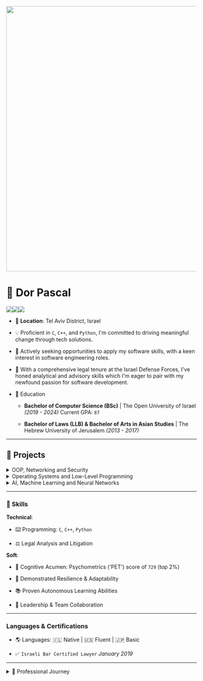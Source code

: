 <p align="center">
  <img src="https://github.com/Dor-sketch/Dor-sketch/assets/138825033/a31afabd-c5fa-4305-b1c8-701e635b1d81". width = 700>
</p>

# 🚀 **Dor Pascal**

[<img src="https://img.shields.io/badge/LinkedIn-0A66C2.svg?style=for-the-badge&logo=LinkedIn&logoColor=white">](https://www.linkedin.com/in/dor-pascal/)[<img src="https://img.shields.io/badge/Gmail-EA4335.svg?style=for-the-badge&logo=Gmail&logoColor=white">](mailto:dor.pascal@gmail.com)[<img src="https://img.shields.io/badge/LeetCode-FFA116.svg?style=for-the-badge&logo=LeetCode&logoColor=white">](https://leetcode.com/Dor-sketch)

* 📌 **Location**: Tel Aviv District, Israel

* 💡 Proficient in `C`, `C++`, and `Python`, I'm committed to driving meaningful change through tech solutions.

* 🎯 Actively seeking opportunities to apply my software skills, with a keen interest in software engineering roles.

* 📘 With a comprehensive legal tenure at the Israel Defense Forces, I've honed analytical and advisory skills which I'm eager to pair with my newfound passion for software development.

* 📜 Education

  * **Bachelor of Computer Science (BSc)** | The Open University of Israel _(2019 - 2024)_ Current GPA: `87`

  * **Bachelor of Laws (LLB) & Bachelor of Arts in Asian Studies** | The Hebrew University of Jerusalem _(2013 - 2017)_

---

## 📂 Projects

<details>
<summary>OOP, Networking and Security</summary>
<table class="projects-table3">
  <tr class="flagship-row">
    <td>

### [🔒 EncryptedTCP](https://github.com/Dor-sketch/EncryptedTCP)

<details>
<summary>More Info</summary>

- 🔍 Developed a secure server-client framework for encrypted real-time communication.

- 📝 This project represents my most significant technical challenge and achievement to date.
</details>

  </td>
  <td>

[<img src="https://github.com/Dor-sketch/Dor-sketch/assets/138825033/c80d14c7-d2f3-4442-a39e-655d7531b579" width="25">](https://isocpp.org/)
[<img src="https://github.com/Dor-sketch/Dor-sketch/assets/138825033/6b5678ec-a104-4cf9-b0fa-dc37e34915a4" width="25">](https://www.python.org/)
[<img src="https://github.com/Dor-sketch/Dor-sketch/assets/138825033/1d649705-9bd2-448d-aa15-af0748c1723a" width="70">](https://www.sqlite.org/index.html)

🏷️ `FlagshipProject⭐`, `C++17`, `RSA`, `AES`, `CryptoPP`, `POSIXSockets`


  </td>
  </tr>
  <tr>
  <td>

### [🌐 Backup Server](https://github.com/Dor-sketch/sec_mmn14)

<details>
<summary>More Info</summary>

- 🔍 Focused on server-client dynamics and efficient file parsing.

- 🎓 Course: _Defensive System-Programming, The Open University of Israel._ Grade: `100`.
</details>

  </td>
  <td>

[<img src="https://github.com/Dor-sketch/Dor-sketch/assets/138825033/c80d14c7-d2f3-4442-a39e-655d7531b579" width="25">](https://isocpp.org/)
[<img src="https://github.com/Dor-sketch/Dor-sketch/assets/138825033/6b5678ec-a104-4cf9-b0fa-dc37e34915a4" width="25">](https://www.python.org/)

🏷️ `ServerClientDynamics`, `spdlog`, `BoostAsio`

  </td>
  </tr>
  <tr>
  <td>

### [🌍 Simulation Earth](https://github.com/Dor-sketch/SimulationEarth)

<details>
<summary>More Info</summary>

- 🔍 A sophisticated simulation of Earth's ecosystems using cellular automata, modeling complex environmental interactions in a 2D grid.

- 🎓 Developed for the "Biological Computation" class at the Open University of Israel, earning a perfect score of `100` in 2024.

- 🌐 Demonstrates dynamic world modeling with real-time visualization and statistical analysis, offering insights into the interconnectedness of environmental factors.

- 🧬 Showcases advanced Python programming techniques, including encapsulation, context managers, and custom Enums for dynamic rule-based logic.

</details>
    </td>
    <td>
     
[<img src="https://github.com/Dor-sketch/Dor-sketch/assets/138825033/6b5678ec-a104-4cf9-b0fa-dc37e34915a4" width="25">](https://www.python.org/)
     
🏷️ `CellularAutomata`, `EnvironmentalSimulation`, `RealTimeVisualization`
    </td>
  </tr>
  <td>

### [⏲️ PsychoTimer](https://github.com/Dor-sketch/PsychoTimer)

<details>
<summary>More Info</summary>

- 🔍 Crafted a dynamic timer simulating real exam conditions, enhanced with voice functionalities.

- 🎓 A personal initiative aiming to recreate and enhance traditional exam environments.
</details>

  </td>
    <td>

[<img src="https://github.com/Dor-sketch/Dor-sketch/assets/138825033/6b5678ec-a104-4cf9-b0fa-dc37e34915a4" width="25">](https://www.python.org/)

🏷️ `VoiceFunctionality`, `MultiThreading`, `CrossPlatform`, `AzureVoiceAPI`
    </td>
    </tr>
    <tr>
    <td>

### [🧙‍♂️ MetaDecorator](https://github.com/Dor-sketch/MetaDecorator)
<details>
<summary>More Info</summary>

- 🔍 A Python script for dynamically injecting decorators into class methods using a metaclass.

- 🎓 Originally started as a course project for _Defensive System-Programming (20937)_ at the Open University of Israel, earning a grade of `100`.

- 🔄 Since then, the code has been extensively modified and improved for greater flexibility and usability.

- 📝 The project demonstrates advanced Python features like metaprogramming and dynamic code execution, making it a unique addition to any software developer's toolkit.

</details>
</td>
<td>
 
[<img src="https://github.com/Dor-sketch/Dor-sketch/assets/138825033/6b5678ec-a104-4cf9-b0fa-dc37e34915a4" width="25">](https://www.python.org/)


🏷️ `Metaprogramming`, `Decorator`, `DynamicCodeExecution`, `CompilerTheory`

  </td>
  </tr>
    <tr>
      <td>

### [📝 Anki-SmartReviewPad](https://github.com/Dor-sketch/Anki-SmartReviewPad)
<details>
<summary>More Info</summary>

- 🔍 A labor of love designed to customize Anki's review interface for a streamlined and enhanced user experience.

- 🎓 This self-driven project showcases a commitment to improving tools I use daily, demonstrating both my technical prowess and dedication to user-centric design.

</details>
    </td>
  <td>
    
[<img src="https://github.com/Dor-sketch/Dor-sketch/assets/138825033/6b5678ec-a104-4cf9-b0fa-dc37e34915a4" width="25">](https://www.python.org/)
[<img src="https://github.com/Dor-sketch/Dor-sketch/assets/138825033/848c2b45-ccee-419f-b44a-d8188d99b2e7" width="25">](https://www.javascript.com/)

🏷️ `DOMManipulation`, `AnkiAPI`, `MathJex`, `AppleScript`, `Hooking`, `Overriding`
  </td>
  </tr>
    <td>

### [🎨 Pixel Art Editor](https://github.com/Dor-sketch/PythonPixelArt)
<details>
<summary>More Info</summary>

- 🔍 A Python-based pixel art editor with a focus on simplicity and creativity, enabling users to create and manipulate pixel art images with ease.

- 🎓 Developed as a passion project to explore the realms of digital art and image processing in Python.

- 🖌️ Features include pixel size adjustment, color palette management, transparency, and history tracking for undo/redo actions.

- 📚 Utilizes advanced programming concepts combined with matplotlib for graphical rendering.

</details>
 </td>
  <td>

[<img src="https://github.com/Dor-sketch/Dor-sketch/assets/138825033/6b5678ec-a104-4cf9-b0fa-dc37e34915a4" width="25">](https://www.python.org/)

🏷️ `ImageProcessing`, `Matplotlib`, `Tkinter`
  </td>
</tr>
    <tr>
      <td>


### [🛡️ Security Demonstrations](https://github.com/Dor-sketch/ASLR-StackSecDemos)

<details>
<summary>More Info</summary>

- 🔍 Detailed exploration of ASLR and stack overflow vulnerabilities.
</details>
  </td>
  <td>
   
[<img src="https://github.com/Dor-sketch/Dor-sketch/assets/138825033/c80d14c7-d2f3-4442-a39e-655d7531b579" width="25">](https://isocpp.org/)
   
🏷️ `ASLR`, `StackOverflowExploit`, `OpenSSL`, `PositionIndependentCode`, `GDB`
  </td>
  </tr>
  <tr>
  <td>

### [👥 USocial](https://github.com/Dor-sketch/sec_mmn11)

<details>
<summary>More Info</summary>

- 🔍 Emphasized on OOP, utilization of smart pointers, and STL containers.

- 🎓 Course: _Defensive System-Programming, The Open University of Israel._ Grade: `96`.

</details>
  </td>
  <td>
   
  [<img src="https://github.com/Dor-sketch/Dor-sketch/assets/138825033/c80d14c7-d2f3-4442-a39e-655d7531b579" width="25">](https://isocpp.org/)
  
🏷️ `OOP`, `C++14`, `STL`, `SmartPointers`, `Valgrind`, `UMLGraph`

  </td>
  </tr>
      <tr>
      <td>
        
### [🚀 LeetCode ToolKit](https://github.com/Dor-sketch/LeetCode-Solutions)
<details>
<summary>More Info</summary>

- 🔍 Solutions, Algorithms & Automated Downloader: A comprehensive toolkit featuring my solutions to LeetCode challenges, with a focus on algorithms and data structures.

- 🤖 Includes an innovative Python script with Selenium WebDriver, automating the download of accepted LeetCode solutions.

- 🎓 An ongoing project that serves as a testament to my problem-solving skills and software engineering acumen as a senior student.

- 📝 The toolkit is systematically organized by difficulty and includes detailed explanations of time and space complexities for each solution, along with a neat directory structure for downloaded solutions.

</details>
  </td>
  <td>

[<img src="https://github.com/Dor-sketch/Dor-sketch/assets/138825033/82ad7fbb-2447-44b4-b4dd-6649883db628" width="25">](https://en.wikipedia.org/wiki/ANSI_C)
[<img src="https://github.com/Dor-sketch/Dor-sketch/assets/138825033/c80d14c7-d2f3-4442-a39e-655d7531b579" width="25">](https://isocpp.org/)
[<img src="https://github.com/Dor-sketch/Dor-sketch/assets/138825033/6b5678ec-a104-4cf9-b0fa-dc37e34915a4" width="25">](https://www.python.org/)

🏷️ `CodingChallenges`, `Automation`, `Selenium`, `WebDriver`
  </td>
  </tr>
</table>
</details>
</details>

<details>
<summary>Operating Systems and Low-Level Programming</summary>
<table class="projects-table1">
  <tr class="flagship-row">
    <td>

  ### [🔧 Assembler](https://github.com/Dor-sketch/openu_course20465_project)
  <details>
  <summary>More Info</summary>

- 🔍 Dive into the intricacies of compiler architectures and the art of translating assembly code with precision.

- 🎓 Pursued as part of the _System Programming Laboratory_ at The Open University of Israel (2022a). Achieved an impressive grade of `98`.

  </details>
  </td>
    <td>    
[<img src="https://github.com/Dor-sketch/Dor-sketch/assets/138825033/82ad7fbb-2447-44b4-b4dd-6649883db628" width="25">](https://en.wikipedia.org/wiki/ANSI_C)
[<img src="https://github.com/Dor-sketch/Dor-sketch/assets/138825033/e5516ea7-8ceb-4c82-8df7-812c365b1180" width="40">](https://en.wikipedia.org/wiki/Assembly_language)
      
🏷️ `Compilers`, `AssemblyCode`, `ANSIC`, `32bit`, `Binary-files`
    </td>
    </tr>
    <tr>
  <td>

### [📞 XV6 'ps' Syscall Implementation](https://github.com/Dor-sketch/xv6-ps-implementation)

<details>
<summary>More Info</summary>

- 🔍 An enhancement of the XV6 operating system with a custom 'ps' system call, crafted for the Operating Systems course at the Open University of Israel.

- 📝 Key modifications include `ps.c` for user-space interface, updates in `user.h`, `proc.c`, `sysproc.c`, `Usys.S`, `syscall.c`, and `defs.h` for seamless integration of the new system call.

- 🚀 Execution Flow: Initiated from user space, this system call delves into kernel-level execution to provide process state information.

- 📊 Usage Guidelines: Invoke the `ps` command in the XV6 shell to view real-time process information.

- 🌟 Testing & Compliance: Assigned syscall number 192; underwent rigorous tests for functionality, security, and stability.

- 💡 Reflections: A blend of academic learning and practical application, culminating in a score of 98/100.

</details>
  </td>
  <td>
    
[<img src="https://github.com/Dor-sketch/Dor-sketch/assets/138825033/82ad7fbb-2447-44b4-b4dd-6649883db628" width="25">](https://en.wikipedia.org/wiki/Xv6)
[<img src="https://github.com/Dor-sketch/Dor-sketch/assets/138825033/e5516ea7-8ceb-4c82-8df7-812c365b1180" width="40">](https://en.wikipedia.org/wiki/Assembly_language)

🏷️ `Operating Systems`, `System Calls`, `XV6`, `Kernel Programming`
  </td>
  </tr>
    <tr>
      <td>

### [🔢 ComplexCalculatorC](https://github.com/Dor-sketch/ComplexCalculatorC)
<details>
<summary>More Info</summary>

- 🔍 A C program designed for complex number calculations, showcasing modular programming and efficient parsing techniques.

- 🌟 Features include operations like addition, subtraction, multiplication, and absolute value calculations on complex numbers.

- 🎓 Developed as a part of the _System Programming Laboratory_ course at The Open University of Israel, scoring a `98`.

- 💡 Emphasizes user-friendly interaction with a command-line interface for easy input and manipulation of complex numbers.

- 🛠️ The project demonstrates a deep understanding of complex mathematical concepts, implemented in ANSI C.

</details>
  </td>
  <td>
    
[<img src="https://github.com/Dor-sketch/Dor-sketch/assets/138825033/82ad7fbb-2447-44b4-b4dd-6649883db628" width="25">](https://en.wikipedia.org/wiki/ANSI_C)

🏷️ `Math`, `ModularProgramming`, `ANSIC`, `Parsing`, `Pipeline`
</td>
</tr>
<tr>
  <td>

### [💾 Embedded C Concepts](https://github.com/Dor-sketch/CBits)
<details>
<summary>More Info</summary>

- 🔍 **CBits:** This C-based program suite in the repository is a comprehensive exploration of various embedded C concepts including bit manipulation, memory management, multi-threading, and system call implementation within the xv6 operating system environment. 

- 🌟 **Key Features:**

  - **Advanced Bit-Level Operations:** Offers sophisticated techniques for bit manipulation, crucial for performance optimization in low-level programming.

  - **Custom Memory Management:** Features a custom implementation of `malloc` and `free` functions, demonstrating memory alignment techniques.

  - **Inter-Process Communication:** Includes the PingPong program, showcasing IPC using UNIX pipes in xv6.

  - **Multi-threading with POSIX Threads:** Demonstrates concurrent programming using POSIX threads for operations on shared resources.

  - **Custom System Call Integration:** Illustrates the creation and integration of a custom `ps` system call within the xv6 kernel.

  - **In-Depth xv6 Kernel Exploration:** Provides insights into the structure and functionalities of the xv6 kernel.

- 🎓 **Educational and Practical Application:** This repository is a valuable educational tool designed for an in-depth study of Operating Systems and low-level programming. It provides practical examples and exercises for students and enthusiasts to learn kernel-level programming and understand system-level interactions in C.

- 💡 **Practical Low-Level System Interactions:** The repository offers a hands-on experience with manipulating bits, customizing system calls, and understanding memory management in C. It's a valuable guide for understanding the interaction between software and hardware at the system level.

- 🛠️ **Resource for System-Level Programming:** An essential resource for anyone looking to deepen their understanding of system-level programming in C. It's particularly useful for educators and learners in computer science, focusing on operating systems, kernel development, and low-level programming techniques.

</details>
  </td>
    <td>
      
[<img src="https://github.com/Dor-sketch/Dor-sketch/assets/138825033/82ad7fbb-2447-44b4-b4dd-6649883db628" width="25">](https://en.wikipedia.org/wiki/ANSI_C)

🏷️ `BitManipulation`, `SystemCalls`, `xv6`, `Virtual Table`
  </td>
</tr>
  <tr>
    <td>

### [🧮 MIPS Assembly Collection](https://github.com/Dor-sketch/openu_course20471_asm)
<details>
<summary>More Info</summary>

- 🔍 A collection of MIPS assembly language programs, including `q2` and `q3`, which were part of my coursework for the Computer Organization course (20471) at the Open University of Israel and earned a perfect score of `100`. The program `SumAndConvertInput` was a personal project that extended `q2` to handle user input and delve deeper into assembly programming.

- 📚 The collection serves as an excellent resource for understanding assembly language, demonstrating practical applications in number systems, string manipulation, and linked list operations.

- 🌟 Each program reflects a thorough grasp of assembly language principles, showcasing both academic rigor and personal exploration in programming.

</details>
  </td>
    <td>
    
[<img src="https://github.com/Dor-sketch/Dor-sketch/assets/138825033/e5516ea7-8ceb-4c82-8df7-812c365b1180" width="40">](https://en.wikipedia.org/wiki/Assembly_language)

🏷️ `MIPS`, `Number Systems`, `String Manipulation`, `Linked List`
  </td>
  </tr>
</table>
</details>
</details>

<details>
<summary>AI, Machine Learning and Neural Networks</summary>
<table class="projects-table5">
  <tr class="flagship-row">
    <td>
      
  ### [🧬 GameOfLifeAI](https://github.com/Dor-sketch/GameOfLifeAI)  
  <details>
  <summary>More Info</summary>

- 🔍 A repository showcasing the application of genetic algorithms to Conway's Game of Life, exploring various configurations and optimization strategies.

- 🧬 Implements genetic algorithms for evolving initial configurations, resulting in diverse and stable patterns over generations.

- 📈 Insights into algorithm performance and behavior, including optimal parameters and notable patterns observed during execution.

- 🛠️ Utilizes C++ for efficient simulation and exploration of cellular automata behavior.
  
  </details>
    </td>
    <td>
      
    [<img src="https://github.com/Dor-sketch/Dor-sketch/assets/138825033/c80d14c7-d2f3-4442-a39e-655d7531b579" width="25">](https://isocpp.org/)
    [<img src="https://github.com/Dor-sketch/Dor-sketch/assets/138825033/47888b5b-b42a-41da-abd9-d5b9713bbf0f" width="25">](https://www.gtk.org/)
    [<img src="https://github.com/Dor-sketch/Dor-sketch/assets/138825033/1bdf14d9-9256-4492-905f-e5686cec4f02" width="25">](https://en.wikipedia.org/wiki/CSS)


    🏷️ `GeneticAlgorithms`, `Optimization`, `EvolutionaryAlgorithm`, `Gtk3`, `CSS`
    </td>
  </tr>
  <tr>
  <td>

### [🌸 IrisNetRBM](https://github.com/Dor-sketch/IrisNetRBM)
<details>
<summary>More Info</summary>

- 🔍 An advanced implementation of Restricted Boltzmann Machines (RBM) for the classification of the Iris dataset, demonstrating the potential of generative learning in machine learning and AI.

- 🌐 Features a custom-built RBM model using Python and NumPy, without reliance on external libraries, emphasizing the project's focus on understanding and applying core machine learning principles.

- 🎨 Includes a user-friendly GUI application for easy interaction with the model, facilitating dataset management, model training, and visualization of learning progress.

- 📚 Part of a project for the Biological Computation course at the Open University of Israel, showcasing practical applications of RBMs in classifying complex datasets.

</details>
  </td>
  <td>

[<img src="https://github.com/Dor-sketch/Dor-sketch/assets/138825033/6b5678ec-a104-4cf9-b0fa-dc37e34915a4" width="25">](https://www.python.org/)

🏷️ `RBM`, `GenerativeLearning`, `MachineLearning`, `Python`, `NumPy`
  </td>
</tr>
    <tr>
      <td>

### [🌳 Learning Decision Trees](https://github.com/Dor-sketch/DecisionTreeAI)
<details>
<summary>More Info</summary>

- 🔍 A comprehensive Python implementation of decision trees, aimed at understanding and applying machine learning and AI principles.

- 🌱 Converts Java-based algorithm to Python, maintaining the original structure and interface while achieving a perfect score in AI coursework.

- 📊 Features practical examples, including tennis and loans datasets, to demonstrate the algorithm's versatility and accuracy.

- 🛠️ Offers an in-depth look into algorithmic enhancements, data instance management, and dataset challenges, providing a rich learning resource.

</details>
  </td>
  <td>

[<img src="https://github.com/Dor-sketch/Dor-sketch/assets/138825033/6b5678ec-a104-4cf9-b0fa-dc37e34915a4" width="25">](https://www.python.org/)

🏷️ `DecisionTrees`, `DataScience`, `Information-gain`, `Entropy`, `NetworkX`
  </td>
  </tr>
  <tr>
  <td>

### [🧠 HopfieldNetCore](https://github.com/Dor-sketch/HopfieldNetCore)
<details>
<summary>More Info</summary>

- 🔍 An interactive GUI for visualizing and experimenting with Hopfield networks, a type of recurrent neural network used for associative memory.

- 📊 Features real-time manipulation of neuron states, dynamic visualization of network states, and the ability to store and retrieve patterns.

- 📚 Incorporates a range of tools and functionalities like pattern addition, state reset, energy calculation, and more, providing a comprehensive understanding of Hopfield networks.

- 🧬 Designed to offer educational insights into neural network dynamics, allowing users to explore concepts such as energy landscapes, convergence, and pattern stability.

</details>
</td>
<td>

[<img src="https://github.com/Dor-sketch/Dor-sketch/assets/138825033/6b5678ec-a104-4cf9-b0fa-dc37e34915a4" width="25">](https://www.python.org/)

🏷️ `HopfieldNetwork`, `NeuralNetworks`, `Matplotlib`, `NetworkX`
</td>
</tr>
  <tr>
    <td>

### [💡 PerceptualBinaryClassifier](https://github.com/Dor-sketch/PerceptualBinaryClassifier)
<details>
<summary>More Info</summary>

- 🔍 Implements a neural network of two single-layer perceptrons for classifying 21-digit binary numbers based on the count of 'ones'.

- 🧠 Showcases fundamental concepts of perceptron-based classification including weight initialization, prediction, training, and plotting decision boundaries.

- 🖥️ Features an interactive GUI for easy interaction, prediction, and visualization of the perceptron classifier.

- 📚 A demonstration of practical machine learning algorithms application, part of my software engineering portfolio.

</details>
  </td>
    <td>

[<img src="https://github.com/Dor-sketch/Dor-sketch/assets/138825033/6b5678ec-a104-4cf9-b0fa-dc37e34915a4" width="25">](https://www.python.org/)

🏷️ `NeuralNetworks`, `Perceptron`, `BinaryClassification`, `Numpy`
    </td>
  </tr>
  <tr>
    <td>

### [🎱 AI-8Puzzle](https://github.com/Dor-sketch/AI8Puzzle)
<details>
<summary>More Info</summary>

- 🔍 A thorough examination of AI search algorithms through the lens of the classic `8-Puzzle` problem. Implements `BFS`, `IDDFS`, `GBFS`, and `A*` search algorithms alongside a custom heuristic for `A*` and `GBFS`.

- 🎓 Originally developed for the **20551 Introduction to Artificial Intelligence** course at the *Open University of Israel*, achieving a perfect score.

- 🚀 Features both a user-friendly GUI and a command-line interface, making it accessible for a wide range of users.

- 📝 The project not only showcases algorithmic problem-solving skills but also serves as a practical reference for understanding and applying AI search algorithms.

</details>
  </td>
    <td>

[<img src="https://github.com/Dor-sketch/Dor-sketch/assets/138825033/6b5678ec-a104-4cf9-b0fa-dc37e34915a4" width="25">](https://www.python.org/)

🏷️ `SearchAlgorithms`, `BFS`, `DFS`, `DDFS`, `UCS`, `GBFS`, `OOP`
  </td>
  </tr>
  <tr>
    <td>
      
  ### [🔬 CrossFinder](https://github.com/Dor-sketch/CrossFinder)
<details>
<summary>More Info</summary>

- 🔍 CrossFinder is a unique variant of Conway's Game of Life, focused on identifying and transforming cross shapes within a grid. It introduces innovative states and rules to detect and interact with these patterns dynamically.

- 🧩 Tailored for the "Biological Computation" course at the Open University of Israel, this project addresses problem 28 from the book **Biological Computation** by Ehud Lamm and Ron Unger, showcasing the application of computational concepts to biological problems.

- 🌟 Achieved a perfect score for its ingenuity in problem-solving and its ability to merge computational principles with biological insights.

- 🛠️ The program is a fusion of creativity and technical skill, demonstrating advanced algorithmic thinking and offering a new perspective on cellular automata.

</details>
  </td>
    <td>
  
[<img src="https://github.com/Dor-sketch/Dor-sketch/assets/138825033/6b5678ec-a104-4cf9-b0fa-dc37e34915a4" width="25">](https://www.python.org/)

🏷️ `CellularAutomata`, `CrossPatternDetection`, `Python`, `Numpy`, `Matplotlib`
  </td>
  </tr>
    <tr>
    <td>
      
### [👾 Deep Dark Blue Mini Max](https://github.com/Dor-sketch/DeepDarkBlueMiniMax)
<details>
<summary>More Info</summary>

- 🔍 **Minimax Algorithm & Strategy Visualization**: This project showcases a strategic stone-taking game against a computer, utilizing the minimax algorithm for decision making and NetworkX for visualizing the strategy tree.

- 📈 **Graph Theory Application**: Through NetworkX, the project demonstrates an advanced application of graph theory in visualizing decision trees, aiding in understanding the algorithm's decision-making process.

- 🤖 **Interactive Gameplay with Tkinter**: Incorporates Tkinter for the GUI, providing an interactive platform for gameplay and algorithm visualization.

- 🎓 **Educational Tool**: Serves as an educational tool for understanding minimax algorithms and their applications in game theory and AI.

- 📝 **Comprehensive Documentation**: Includes detailed explanations of the algorithm, code comments, and a guide on running the game and visualizing the strategy tree.

</details>
</td>
<td>
  
[<img src="https://github.com/Dor-sketch/Dor-sketch/assets/138825033/6b5678ec-a104-4cf9-b0fa-dc37e34915a4" width="25">](https://www.python.org/)

🏷️ `MinimaxAlgorithm`, `Trees`, `TkinterGUI`, `NetworkX`, `Backtracking`, `GameTheory`
</td>
</tr>
<tr>
    <td>

### [🧩 AlphaSudokuGo](https://github.com/Dor-sketch/AlphaSudokuGo)
<details>
<summary>More Info</summary>

- 🔍 **Advanced AI Techniques**: Employs constraint satisfaction and backtracking algorithms, alongside AI strategies, to efficiently solve Sudoku puzzles of any difficulty.

- 🤖 **Interactive GUI Experience**: Features an interactive GTK5 GUI, allowing users to seamlessly input puzzles, visualize the solving process in real time, and engage with the solver in an intuitive manner.

- 🚀 **C++ and Qt Integration**: Demonstrates the power of C++ for core algorithm implementation, enhanced with a modern Qt interface for a user-friendly experience.

- 🎓 **Educational Insight**: Provides a unique opportunity to explore advanced algorithmic and AI concepts through the lens of Sudoku solving, making it an excellent tool for learning and experimentation.

- 📝 **Open Source Collaboration**: Encourages contributions and is designed as an open-source project to foster community involvement and continuous improvement.

</details>
  </td>
  <td>

[<img src="https://github.com/Dor-sketch/Dor-sketch/assets/138825033/c80d14c7-d2f3-4442-a39e-655d7531b579" width="25">](https://isocpp.org/)
[<img src="https://github.com/Dor-sketch/Dor-sketch/assets/138825033/65393401-9274-49bd-b721-c8c0d4ab335b" width="25">](https://en.wikipedia.org/wiki/Qt_(software))
[<img src="https://github.com/Dor-sketch/Dor-sketch/assets/138825033/1bdf14d9-9256-4492-905f-e5686cec4f02" width="25">](https://en.wikipedia.org/wiki/CSS)


🏷️ `ConstraintSatisfaction`, `CSP`, `AI`, `Qt5`, `Propagation`, `AC-3`
  </td>
</tr>
</table>
</details>
</details>

---

### 🤸 Skills

**Technical**:

- :keyboard: Programming: `C`, `C++`, `Python`

- :balance_scale: Legal Analysis and Litigation

**Soft**:

- 🧠 Cognitive Acumen: Psychometrics ('PET') score of `729` (top 2%)

- 💪 Demonstrated Resilience & Adaptability

- :books: Proven Autonomous Learning Abilities

- :handshake: Leadership & Team Collaboration

---

### Languages & Certifications

- 🌎 Languages: 🇮🇱 Native | 🇺🇸 Fluent | 🇯🇵 Basic

- ✅ `Israeli Bar Certified Lawyer` *January 2019*

---

<details>
<summary>💼 Professional Journey</summary>

- **Legal Advisor to the Human Resources Directorate**, Israel Defense Forces _(Oct 2020 - Apr 2023)_
  - Offered guidance to personnel on complex legal issues.

- **Legal Advisor to the IDF Civilian Personnel Employment Center**, Israel Defense Forces _(May 2019 - Sep 2020)_
  - Provided legal consultations on labor laws and employment regulations.

- **Aide to the Spokesperson for Legal Affairs**, Israel Defense Forces _(Sep 2017 - Apr 2019)_
  - Managed media relations and created press briefings.

</details>

